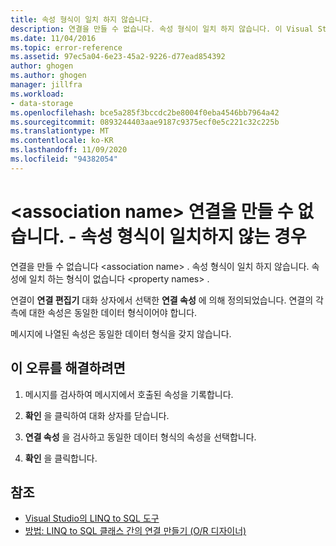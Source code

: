 ```yaml
---
title: 속성 형식이 일치 하지 않습니다.
description: 연결을 만들 수 없습니다. 속성 형식이 일치 하지 않습니다. 이 Visual Studio 개체 관계형 디자이너 (O/R 디자이너) 메시지에 대 한 정보를 봅니다.
ms.date: 11/04/2016
ms.topic: error-reference
ms.assetid: 97ec5a04-6e23-45a2-9226-d77ead854392
author: ghogen
ms.author: ghogen
manager: jillfra
ms.workload:
- data-storage
ms.openlocfilehash: bce5a285f3bccdc2be8004f0eba4546bb7964a42
ms.sourcegitcommit: 0893244403aae9187c9375ecf0e5c221c32c225b
ms.translationtype: MT
ms.contentlocale: ko-KR
ms.lasthandoff: 11/09/2020
ms.locfileid: "94382054"
---
```

# <a name="cannot-create-an-association-ltassociation-namegt---property-types-do-not-match"></a>&lt;association name&gt; 연결을 만들 수 없습니다. - 속성 형식이 일치하지 않는 경우

연결을 만들 수 없습니다 \<association name> . 속성 형식이 일치 하지 않습니다. 속성에 일치 하는 형식이 없습니다 \<property names> .

연결이 **연결 편집기** 대화 상자에서 선택한 **연결 속성** 에 의해 정의되었습니다. 연결의 각 측에 대한 속성은 동일한 데이터 형식이어야 합니다.

메시지에 나열된 속성은 동일한 데이터 형식을 갖지 않습니다.

## <a name="to-correct-this-error"></a>이 오류를 해결하려면

1. 메시지를 검사하여 메시지에서 호출된 속성을 기록합니다.

2. **확인** 을 클릭하여 대화 상자를 닫습니다.

3. **연결 속성** 을 검사하고 동일한 데이터 형식의 속성을 선택합니다.

4. **확인** 을 클릭합니다.

## <a name="see-also"></a>참조

- [Visual Studio의 LINQ to SQL 도구](../data-tools/linq-to-sql-tools-in-visual-studio2.md)
- [방법: LINQ to SQL 클래스 간의 연결 만들기 (O/R 디자이너)](../data-tools/how-to-create-an-association-relationship-between-linq-to-sql-classes-o-r-designer.md)